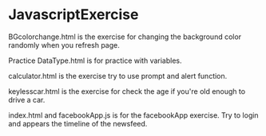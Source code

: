 # JavascriptExercise
BGcolorchange.html is the exercise for changing the background color randomly  when you refresh page.

Practice DataType.html is for practice with variables.

calculator.html is the exercise try to use prompt and alert function.

keylesscar.html is the exercise for check the age if you're old enough to drive a car.

index.html and facebookApp.js is for the facebookApp exercise. Try to login and appears the timeline of the newsfeed.

